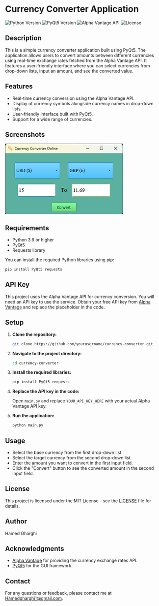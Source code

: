 # Currency Converter Application

![Python Version](https://img.shields.io/badge/python-3.6%2B-blue)
![PyQt5 Version](https://img.shields.io/badge/pyqt5-5.15.11-blue)
![Alpha Vantage API](https://img.shields.io/badge/Alpha_Vantage-API-green)
![License](https://img.shields.io/badge/license-MIT-lightgrey)

## Description

This is a simple currency converter application built using PyQt5. The application allows users to convert amounts between different currencies using real-time exchange rates fetched from the Alpha Vantage API. It features a user-friendly interface where you can select currencies from drop-down lists, input an amount, and see the converted value.

## Features

- Real-time currency conversion using the Alpha Vantage API.
- Display of currency symbols alongside currency names in drop-down lists.
- User-friendly interface built with PyQt5.
- Support for a wide range of currencies.

## Screenshots

![Screenshot](./screenshot.png)

## Requirements

- Python 3.6 or higher
- PyQt5
- Requests library

You can install the required Python libraries using pip:

```sh
pip install PyQt5 requests
```

## API Key

This project uses the Alpha Vantage API for currency conversion. You will need an API key to use the service. Obtain your free API key from [Alpha Vantage](https://www.alphavantage.co/support/#api-key) and replace the placeholder in the code.

## Setup

1. **Clone the repository:**

   ```sh
   git clone https://github.com/yourusername/currency-converter.git
   ```

2. **Navigate to the project directory:**

   ```sh
   cd currency-converter
   ```

3. **Install the required libraries:**

   ```sh
   pip install PyQt5 requests
   ```

4. **Replace the API key in the code:**

   Open `main.py` and replace `YOUR_API_KEY_HERE` with your actual Alpha Vantage API key.

5. **Run the application:**

   ```sh
   python main.py
   ```

## Usage

- Select the base currency from the first drop-down list.
- Select the target currency from the second drop-down list.
- Enter the amount you want to convert in the first input field.
- Click the "Convert" button to see the converted amount in the second input field.

## License

This project is licensed under the MIT License - see the [LICENSE](LICENSE) file for details.

## Author

Hamed Gharghi

## Acknowledgments

- [Alpha Vantage](https://www.alphavantage.co) for providing the currency exchange rates API.
- [PyQt5](https://riverbankcomputing.com/software/pyqt/intro) for the GUI framework.

## Contact

For any questions or feedback, please contact me at [Hamedgharghi1@gmail.com](mailto:Hamedgharghi1@gmail.com).
